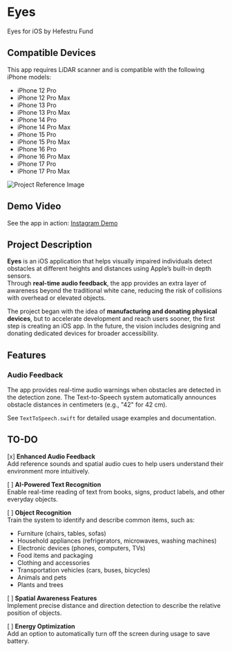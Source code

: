 # Eyes
Eyes for iOS by Hefestru Fund  

## Compatible Devices

This app requires LiDAR scanner and is compatible with the following iPhone models:

- iPhone 12 Pro
- iPhone 12 Pro Max
- iPhone 13 Pro
- iPhone 13 Pro Max
- iPhone 14 Pro
- iPhone 14 Pro Max
- iPhone 15 Pro
- iPhone 15 Pro Max
- iPhone 16 Pro
- iPhone 16 Pro Max
- iPhone 17 Pro
- iPhone 17 Pro Max

![Project Reference Image](assets/example.jpeg)

## Demo Video

See the app in action: [Instagram Demo](https://www.instagram.com/p/DPppc_UDFv9?img_index=2)

## Project Description

**Eyes** is an iOS application that helps visually impaired individuals detect obstacles at different heights and distances using Apple’s built-in depth sensors.  
Through **real-time audio feedback**, the app provides an extra layer of awareness beyond the traditional white cane, reducing the risk of collisions with overhead or elevated objects.  

The project began with the idea of **manufacturing and donating physical devices**, but to accelerate development and reach users sooner, the first step is creating an iOS app. In the future, the vision includes designing and donating dedicated devices for broader accessibility.  

## Features

### Audio Feedback
The app provides real-time audio warnings when obstacles are detected in the detection zone. The Text-to-Speech system automatically announces obstacle distances in centimeters (e.g., "42" for 42 cm).

See `TextToSpeech.swift` for detailed usage examples and documentation.

## TO-DO

[x] **Enhanced Audio Feedback**  
   Add reference sounds and spatial audio cues to help users understand their environment more intuitively.  

[ ] **AI-Powered Text Recognition**  
   Enable real-time reading of text from books, signs, product labels, and other everyday objects.  

[ ] **Object Recognition**  
   Train the system to identify and describe common items, such as:  
   - Furniture (chairs, tables, sofas)  
   - Household appliances (refrigerators, microwaves, washing machines)  
   - Electronic devices (phones, computers, TVs)  
   - Food items and packaging  
   - Clothing and accessories  
   - Transportation vehicles (cars, buses, bicycles)  
   - Animals and pets  
   - Plants and trees  

[ ] **Spatial Awareness Features**  
   Implement precise distance and direction detection to describe the relative position of objects.  

[ ] **Energy Optimization**  
   Add an option to automatically turn off the screen during usage to save battery.  